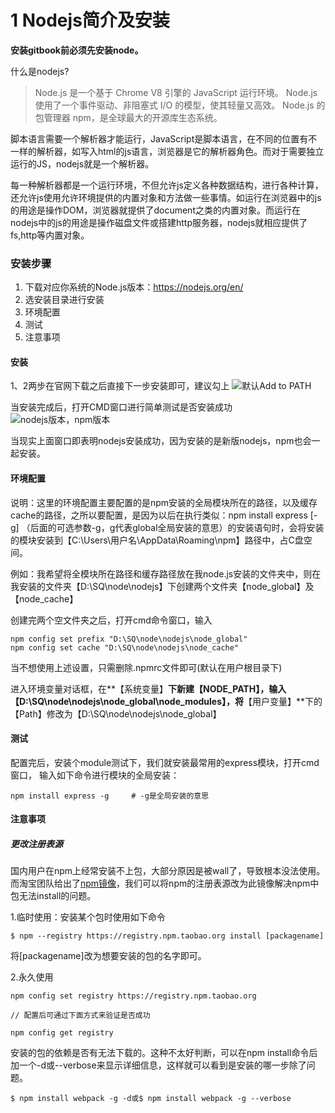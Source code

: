 # 1 Nodejs简介及安装

**安装gitbook前必须先安装node。**

什么是nodejs?

> Node.js 是一个基于 Chrome V8 引擎的 JavaScript 运行环境。 
Node.js 使用了一个事件驱动、非阻塞式 I/O 的模型，使其轻量又高效。 
Node.js 的包管理器 npm，是全球最大的开源库生态系统。

脚本语言需要一个解析器才能运行，JavaScript是脚本语言，在不同的位置有不一样的解析器，如写入html的js语言，浏览器是它的解析器角色。而对于需要独立运行的JS，nodejs就是一个解析器。

每一种解析器都是一个运行环境，不但允许js定义各种数据结构，进行各种计算，还允许js使用允许环境提供的内置对象和方法做一些事情。如运行在浏览器中的js的用途是操作DOM，浏览器就提供了document之类的内置对象。而运行在nodejs中的js的用途是操作磁盘文件或搭建http服务器，nodejs就相应提供了fs,http等内置对象。

### 安装步骤

1. 下载对应你系统的Node.js版本：https://nodejs.org/en/
2. 选安装目录进行安装
3. 环境配置
4. 测试
5. 注意事项

#### 安装

1、2两步在官网下载之后直接下一步安装即可，建议勾上
![默认Add to PATH](images/GitBook1.1.0.png)

当安装完成后，打开CMD窗口进行简单测试是否安装成功
![nodejs版本，npm版本](images/GitBook1.1.1.png)

当现实上面窗口即表明nodejs安装成功，因为安装的是新版nodejs，npm也会一起安装。

#### 环境配置

说明：这里的环境配置主要配置的是npm安装的全局模块所在的路径，以及缓存cache的路径，之所以要配置，是因为以后在执行类似：npm install express [-g] （后面的可选参数-g，g代表global全局安装的意思）的安装语句时，会将安装的模块安装到【C:\Users\用户名\AppData\Roaming\npm】路径中，占C盘空间。

例如：我希望将全模块所在路径和缓存路径放在我node.js安装的文件夹中，则在我安装的文件夹【D:\SQ\node\nodejs】下创建两个文件夹【node_global】及【node_cache】

创建完两个空文件夹之后，打开cmd命令窗口，输入

```
npm config set prefix "D:\SQ\node\nodejs\node_global"
npm config set cache "D:\SQ\node\nodejs\node_cache"
```

当不想使用上述设置，只需删除.npmrc文件即可(默认在用户根目录下)

进入环境变量对话框，在**【系统变量】**下新建【NODE_PATH】，输入【D:\SQ\node\nodejs\node_global\node_modules】，将**【用户变量】**下的【Path】修改为【D:\SQ\node\nodejs\node_global】

#### 测试

配置完后，安装个module测试下，我们就安装最常用的express模块，打开cmd窗口，
输入如下命令进行模块的全局安装：

```
npm install express -g     # -g是全局安装的意思
```

#### 注意事项

##### 更改注册表源

国内用户在npm上经常安装不上包，大部分原因是被wall了，导致根本没法使用。而淘宝团队给出了[npm镜像](https://npm.taobao.org/)，我们可以将npm的注册表源改为此镜像解决npm中包无法install的问题。
 
1.临时使用：安装某个包时使用如下命令

```
$ npm --registry https://registry.npm.taobao.org install [packagename]
```
将[packagename]改为想要安装的包的名字即可。 

2.永久使用

```
npm config set registry https://registry.npm.taobao.org

// 配置后可通过下面方式来验证是否成功 

npm config get registry 
```

安装的包的依赖是否有无法下载的。这种不太好判断，可以在npm install命令后加一个-d或--verbose来显示详细信息，这样就可以看到是安装的哪一步除了问题。 
```
$ npm install webpack -g -d或$ npm install webpack -g --verbose
```

